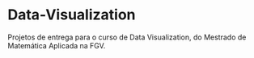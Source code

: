 # Data-Visualization
Projetos de entrega para o curso de Data Visualization, do Mestrado de Matemática Aplicada na FGV.
